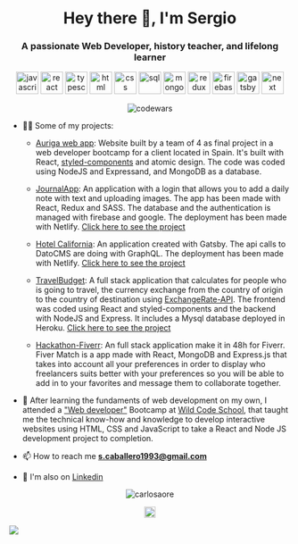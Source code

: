 
<h1 align="center">Hey there 👋, I'm Sergio</h1>
<h3 align="center">A passionate Web Developer, history teacher, and lifelong learner</h3>

<p align="center">
<img src="https://img.icons8.com/color/48/000000/javascript.png" width="40" height="40" alt='javascript'/>
<img src="https://img.icons8.com/ultraviolet/48/000000/react.png" width="40" height="40" alt='react'/>
<img src="https://img.icons8.com/color/48/000000/typescript.png" width="40" height="40" alt='typescript'/>
<img src="https://img.icons8.com/color/48/000000/html.png" width="40" height="40" alt='html'/>
<img src="https://img.icons8.com/color/48/000000/css3.png" width="40" height="40" alt='css'/>
<img src="https://img.icons8.com/color/48/000000/sql.png" width="40" height="40" alt='sql'/>
<img src="https://img.icons8.com/color/48/000000/mongodb.png" width="40" height="40" alt='mongo'/>
<img src="https://img.icons8.com/color/48/000000/redux.png" width="40" height="40" alt='redux'/>
<img src="https://img.icons8.com/color/48/000000/firebase.png" width="40" height="40" alt='firebase'/>
<img src="https://img.icons8.com/color/48/000000/gatsby.png" width="40" height="40" alt='gatsby'/>
<img src="https://img.icons8.com/color/48/000000/next.png" width="40" height="40" alt='next'/>
</p>
<p align="center">
 <img src="https://www.codewars.com/users/SergKcode/badges/large" alt='codewars'/>

<p align="left">
 
- 👨‍💻 Some of my projects:
  - [Auriga web app](https://github.com/Vir89/Auriga): Website built by a team of 4 as final project in a web developer bootcamp for a client located in Spain. It's built with React, [styled-components](https://styled-components.com/) and atomic design. The code was coded using NodeJS and Expressand, and MongoDB as a database.
 
  - [JournalApp](https://github.com/SergKcode/journalapp): An application with a login that allows you to add a daily note with text and uploading images. The app has been made with React, Redux and SASS. The database and the authentication is managed with firebase and google. The deployment has been made with Netlify. [Click here to see the project](https://elegant-curran-3f085b.netlify.app/)
 
 
  - [Hotel California](https://github.com/SergKcode/gatsby-grapql-hotelapp): An application created with Gatsby. The api calls to DatoCMS are doing with GraphQL.  The deployment has been made with Netlify. [Click here to see the project](https://eager-blackwell-8353f1.netlify.app/)
 
 
   - [TravelBudget](https://github.com/Andreas-Kalicani/travelbudget2.0): A full stack application that calculates for people who is going to travel, the currency exchange from the country of origin to the country of destination using [ExchangeRate-API](https://www.exchangerate-api.com/).  The frontend was coded using React and styled-components and the backend with NodeJS and Express. It includes a Mysql database deployed in Heroku. [Click here to see the project](https://sheltered-sierra-28595.herokuapp.com/)
 
  - [Hackathon-Fiverr](https://github.com/SergKcode/hackathon-fiverr): An full stack application make it in 48h for Fiverr. Fiver Match is a app  made with React, MongoDB and Express.js that takes into account all your preferences in order to display who freelancers suits better with your preferences so you will be able to add in to your favorites and message them to collaborate together. 
 
 

- 🔧 After learning the fundaments of web development on my own, I attended a ["Web developer"](https://www.wildcodeschool.com/en-GB/trainings/web-developer-full-time) Bootcamp at [Wild Code School](https://www.wildcodeschool.com/), that taught me the technical know-how and knowledge to develop interactive websites using HTML, CSS and JavaScript to take a React and Node JS development project to completion.

- 📫 How to reach me **s.caballero1993@gmail.com**

- :gem: I'm also on [Linkedin](https://www.linkedin.com/in/sergio-caballero-gallego/)

<p align="center"> 
  <img src="https://github-readme-stats.vercel.app/api?username=sergKcode&show_icons=true" alt="carlosaore" />
 </p>
 
 <p align="center">
<a href="https://www.linkedin.com/in/sergio-caballero-gallego/" target="blank"><img align="center" src="https://cdn.jsdelivr.net/npm/simple-icons@3.0.1/icons/linkedin.svg" alt="https://www.linkedin.com/in/sergio-caballero-gallego/" height="20" width="20" /></a>

</p>

![](https://hit.yhype.me/github/profile?user_id=59698756)
